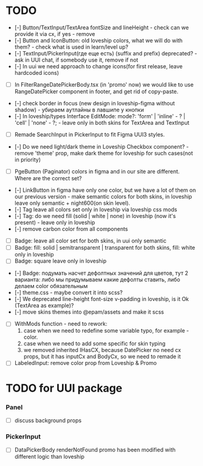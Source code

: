 # TODO
- [-] Button/TextInput/TextArea fontSize and lineHeight - check can we provide it via cx, if yes - remove
- [-] Button and IconButton: old loveship colors, what we will do with them? - check what is used in learn/level up?
- [-] TextInput/PickerInput(где еще есть) (suffix and prefix) deprecated? - ask in UUI chat, if somebody use it, remove if not
- [-] In uui we need approach to change icons(for first release, leave hardcoded icons)
- [ ] In FilterRangeDatePickerBody.tsx (in 'promo' now) we would like to use RangeDatePicker component in footer, and get rid of copy-paste.
- [-] check border in focus (new design in loveship-figma without shadow) - убираем аутлайны в лавшипе у кнопки
- [-] In loveship/types Interface EditMode: mode?: 'form' | 'inline' - ? | 'cell' | 'none' - ?; - leave only in both skins for TextArea and TextInput
- [ ] Remade SearchInput in PickerInput to fit Figma UUI3 styles.
- [-] Do we need light/dark theme in Loveship Checkbox component? - remove 'theme' prop, make dark theme for loveship for such cases(not in priority)
- [ ] PgeButton (Paginator) colors in figma and in our site are different. Where are the correct set?
- [-] LinkButton in figma have only one color, but we have a lot of them on our previous version - make semantic colors for both skins, in loveship leave only semantic + night600(on skin level).
- [-] Tag leave all colors set only in loveship via loveship css mods
- [-] Tag: do we need fill (solid | white | none) in loveship (now it's present) - leave only in loveship
- [-] remove carbon color from all components
- [ ] Badge: leave all color set for both skins, in uui only semantic
- [ ] Badge: fill: solid | semitransparent | transparent for both skins, fill: white only in loveship
- [ ] Badge: square leave only in loveship
- [-] Badge: подумать насчет дефолтных значений для цветов, тут 2 варианта: либо мы придумываем какие дефолты ставить, либо делаем color обязательным
- [-] theme.css - maybe convert it into scss?
- [-] We deprecated line-height font-size v-padding in loveship, is it Ok (TextArea as example)?
- [-] move skins themes into @epam/assets and make it scss

- [ ] WithMods function - need to rework:
     1) case when we need to redefine some variable typo, for example - color.
     2) case when we need to add some specific for skin typing
     3) we removed inherited IHasCX, because DatePicker no need cx props, but it has inputCx and BodyCx, so we need to remade it
- [ ] LabeledInput: remove color prop from Loveship & Promo

# TODO for UUI package
### Panel
- [ ] discuss background props
### PickerInput
- [ ] DataPickerBody renderNotFound promo has been modified with different logic than loveship

